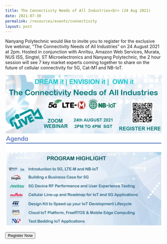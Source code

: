```yaml
---
title: The Connectivity Needs of All Industries<br> (24 Aug 2021)
date: 2021-07-30
permalink: /resources/events/connectivity
layout: post
---
```

Nanyang Polytechnic would like to invite you to register for the exclusive live webinar, “The Connectivity Needs of All Industries” on 24 August 2021 at 2pm. 
Hosted in conjunction with Anritsu, Amazon Web Services, Murata, NUS ISS, Singtel, ST Microelectronics and Nanyang Polytechnic, the 2 hour session will see 7 key market experts coming together to share on the future of cellular connectivity for 5G, Cat-M1 and NB-IoT. 

![Alt text for image on Isomer site](/images/NYP24AugBanner.jpg)
![Alt text for image on Isomer site](/images/Agenda_NYP_24Aug.jpg)

<a href="https://form.gov.sg/#!/60b87b59451c8300119f0809" target='_blank'><button>Register Now</button></a>


